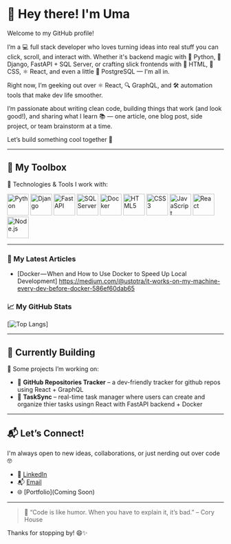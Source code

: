 

# 👋 Hey there! I'm Uma


Welcome to my GitHub profile! 

I’m a 💻 full stack developer who loves turning ideas into real stuff you can click, scroll, and interact with. Whether it's backend magic with 🐍 Python, 🧩 Django, FastAPI + SQL Server, or crafting slick frontends with 💅 HTML, 🎨 CSS, ⚛️ React, and even a little 🐘 PostgreSQL — I'm all in.

Right now, I’m geeking out over ⚛️ React, 🔍 GraphQL, and 🛠 automation tools that make dev life smoother.

I’m passionate about writing clean code, building things that work (and look good!), and sharing what I learn 📚 — one article, one blog post, side project, or team brainstorm at a time.

Let’s build something cool together 🚀

---

## 🧰 My Toolbox

🔧 Technologies & Tools I work with:
<!-- 🧰 Toolbox Icons -->
<p align="left">
  <img src="https://cdn.jsdelivr.net/gh/devicons/devicon/icons/python/python-original.svg" alt="Python" width="50" height="50"/>
  <img src="https://cdn.jsdelivr.net/gh/devicons/devicon/icons/django/django-plain.svg" alt="Django" width="50" height="50"/>
  <img src="https://cdn.jsdelivr.net/gh/devicons/devicon/icons/fastapi/fastapi-original.svg" alt="FastAPI" width="50" height="50"/>
  <img src="https://cdn.jsdelivr.net/gh/devicons/devicon/icons/microsoftsqlserver/microsoftsqlserver-plain.svg" alt="SQL Server" width="50" height="50"/>
  <img src="https://cdn.jsdelivr.net/gh/devicons/devicon/icons/docker/docker-original.svg" alt="Docker" width="50" height="50"/>
  <img src="https://cdn.jsdelivr.net/gh/devicons/devicon/icons/html5/html5-original.svg" alt="HTML5" width="50" height="50"/>
  <img src="https://cdn.jsdelivr.net/gh/devicons/devicon/icons/css3/css3-original.svg" alt="CSS3" width="50" height="50"/>
  <img src="https://cdn.jsdelivr.net/gh/devicons/devicon/icons/javascript/javascript-original.svg" alt="JavaScript" width="50" height="50"/>
  <img src="https://cdn.jsdelivr.net/gh/devicons/devicon/icons/react/react-original.svg" alt="React" width="50" height="50"/>
  <img src="https://cdn.jsdelivr.net/gh/devicons/devicon/icons/nodejs/nodejs-original.svg" alt="Node.js" width="50" height="50"/>
</p>


---
### 📘 My Latest Articles
<!-- BLOG-POST-LIST:START -->
- [Docker — When and How to Use Docker to Speed Up Local Development] https://medium.com/@ustotra/it-works-on-my-machine-every-dev-before-docker-586ef60dab65
<!-- BLOG-POST-LIST:END -->

### &#x1f4c8; My GitHub Stats

[![Top Langs](https://github-readme-stats.vercel.app/api/top-langs/?username=umastotra&hide=python&theme=radical)]

---

## 🔨 Currently Building

🚧 Some projects I’m working on:

- 🎯 **GitHub Repositories Tracker** – a dev-friendly tracker for github repos using React + GraphQL  
- 🔁 **TaskSync** – real-time task manager where users can create and organize thier tasks usingn React with FastAPI backend + Docker  

---

## 📬 Let’s Connect!

I'm always open to new ideas, collaborations, or just nerding out over code 🤓

- 💼 [LinkedIn](https://www.linkedin.com/in/uma-sthothrabhashyam-8bb35216/)  
- 📬 [Email](mailto:ustotra@gmail.com)  
- 🌐 [Portfolio](Coming Soon)

---

> 🧠 “Code is like humor. When you have to explain it, it’s bad.” – Cory House

Thanks for stopping by! 😄✨
